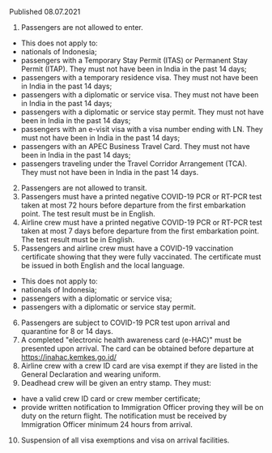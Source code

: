 Published 08.07.2021
1. Passengers are not allowed to enter.
- This does not apply to:
- nationals of Indonesia;
- passengers with a Temporary Stay Permit (ITAS) or Permanent Stay Permit (ITAP). They must not have been in India in the past 14 days;
- passengers with a temporary residence visa. They must not have been in India in the past 14 days;
- passengers with a diplomatic or service visa. They must not have been in India in the past 14 days;
- passengers with a diplomatic or service stay permit. They must not have been in India in the past 14 days;
- passengers with an e-visit visa with a visa number ending with LN. They must not have been in India in the past 14 days;
- passengers with an APEC Business Travel Card. They must not have been in India in the past 14 days;
- passengers traveling under the Travel Corridor Arrangement (TCA). They must not have been in India in the past 14 days.
2. Passengers are not allowed to transit.
3. Passengers must have a printed negative COVID-19 PCR or RT-PCR test taken at most 72 hours before departure from the first embarkation point. The test result must be in English.
4. Airline crew must have a printed negative COVID-19 PCR or RT-PCR test taken at most 7 days before departure from the first embarkation point. The test result must be in English.
5. Passengers and airline crew must have a COVID-19 vaccination certificate showing that they were fully vaccinated. The certificate must be issued in both English and the local language.
- This does not apply to:
- nationals of Indonesia;
- passengers with a diplomatic or service visa;
- passengers with a diplomatic or service stay permit.
6. Passengers are subject to COVID-19 PCR test upon arrival and quarantine for 8 or 14 days.
7. A completed "electronic health awareness card (e-HAC)" must be presented upon arrival. The card can be obtained before departure at <a href="https://inahac.kemkes.go.id/">https://inahac.kemkes.go.id/</a> 
8. Airline crew with a crew ID card are visa exempt if they are listed in the General Declaration and wearing uniform.
9. Deadhead crew will be given an entry stamp. They must:
- have a valid crew ID card or crew member certificate; 
- provide written notification to Immigration Officer proving they will be on duty on the return flight. The notification must be received by Immigration Officer minimum 24 hours from arrival.
10. Suspension of all visa exemptions and visa on arrival facilities.

